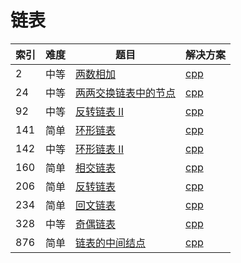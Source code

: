 # 链表

|索引|难度|题目|解决方案|
|----|----|----|--------|
|2|中等|[两数相加](https://leetcode-cn.com/problems/add-two-numbers/)|[cpp](../problem/2_addTwoNumbers.md)|
|24|中等|[两两交换链表中的节点](https://leetcode-cn.com/problems/swap-nodes-in-pairs/)|[cpp](../problem/24_swapPairs.md)|
|92|中等|[反转链表 II](https://leetcode-cn.com/problems/reverse-linked-list-ii/)|[cpp](../problem/92_reverseBetween.md)|
|141|简单|[环形链表](https://leetcode-cn.com/problems/linked-list-cycle/)|[cpp](../problem/141_hasCycle.md)|
|142|中等|[环形链表 II](https://leetcode-cn.com/problems/linked-list-cycle-ii/)|[cpp](../problem/142_detectCycle.md)|
|160|简单|[相交链表](https://leetcode-cn.com/problems/intersection-of-two-linked-lists/)|[cpp](../problem/160_getIntersectionNode.md)|
|206|简单|[反转链表](https://leetcode-cn.com/problems/reverse-linked-list/)|[cpp](../problem/206_reverseList.md)|
|234|简单|[回文链表](https://leetcode-cn.com/problems/palindrome-linked-list/)|[cpp](../problem/234_isPalindrome.md)|
|328|中等|[奇偶链表](https://leetcode-cn.com/problems/odd-even-linked-list/)|[cpp](../problem/328_oddEvenList.md)|
|876|简单|[链表的中间结点](https://leetcode-cn.com/problems/middle-of-the-linked-list/)|[cpp](../problem/876_middleNode.md)|

